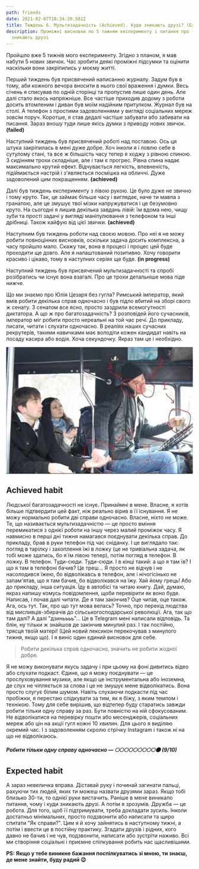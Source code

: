 ```yaml
---
path: friends
date: 2021-02-07T18:34:20.581Z
title: Тиждень 6. Мультизадачність (Achieved). Куди зникають друзі? (Expected)
description: Проміжні висновки по 5 тижням експерименту і питання про те, куди
  зникають друзі
---
```


Пройшло вже 5 тижнів мого експерименту. Згідно з планом, я мав набути 5 нових звичок. Час зробити деякі проміжні підсумки та оцінити наскільки вони закріпились у моєму житті.

Перший тиждень був присвячений написанню журналу. Задум був в тому, аби кожного вечора вносити в нього свої враження і думки. Весь січень я списував по одній сторінці та пропустив лише один день. Але далі стало якось напряжніше. Все частіше приходив додому з роботи досить втомленим і диван був моїм надійним притулком. Журнал був на столі. А телефон з простими задоволеннями у вигляді соціальних мереж зовсім поруч. Коротше, я став дедалі частіше забувати або забивати на писання. Зараз вношу туди лише якісь думки з приводу нових звичок. **(failed)**

Наступний тиждень був присвячений роботі над поставою. Ось ця штука закріпилась в мені дуже добре. Хоч інколи я і ловлю себе в сутулому стані, та все ж більшість часу тепер я ходжу з рівною спиною. З сидінням трохи складніше, але і там є прогрес. Рівна спина надає максимально крутий ефект. Відчувається легкість, впевненість, підіймається настрій і з'являється посмішка на обличчі. Дуже задоволений цим покращенням. **(achieved)**

Далі був тиждень експерименту з лівою рукою. Це було дуже не звично і тому круто. Так, це займає більше часу і виглядає, наче ти мавпа з гранатою, але це змушує твої мізки напружуватися і це безумовно круто. На сьогодні я лишив декілька завдань лівій: їм вдома нею, чищу зуби та прості задачі у вигляді маніпулювання з телефоном та інші дрібниці. Також кайфую від цієї звички. **(achieved)**

Наступним був тиждень роботи над своєю мовою. Про неї я не можу робити повноцінних висновків, оскільки задача досить комплексна, а часу пройшло мало. Скажу так, вона в процесі і процес цей буде проходити ще довго. Але я налаштований позитивно. Хочу говорити красиво і цікаво, тому в наступних серіях ще буде. **(in progress)**

Наступний тиждень був присвячений мультизадачності та спробі розібратись чи існує вона взагалі. Про це трохи детальніше мова піде нижче.

Що ми знаємо про Юлія Цезаря без гугла? Римський імператор, який вмів робити декілька справ одночасно і був підло вбитий на зборі свого ж сенату. З сенатом все ясно, просто заздрили всемогутності диктатора. А що ж про багатозадачність? З розповідей його сучасників, імператор міг робити просто нереальні на той час речі. До прикладу, писати, читати і слухати одночасно. В реаліях наших сучасних рекрутерів, такими навичками має володіти кожен кандидат навіть на посаду касира або водія. Хоча секундочку. Якраз там це і необхідно.

![driver](../assets/photo_2021-02-07_21-54-52.jpg "driver")

## A**chieved habit**

Людської багатозадачності не існує. Принаймні в мене. Власне, я хотів більше підтвердити цей факт, ніж реально вірив в її існування. Я не можу нормально робити дві справи одночасно. Власне, ніхто не може. Те, що називається мультизадачністю — це просто вміння перемикатися з однієї роботи на іншу через малий проміжок часу. Я навмисно в перші дні тижня намагався поєднувати декілька справ. До прикладу, брав в руки телефон під час сніданку. І це виглядало так: погляд в тарілку і захоплення їжі в ложку (це не тривіальна задача, як тобі може здатись, бо я їм лівою тепер), потім погляд в телефон. В ложку. В телефон. Туди-сюди. Туди-сюди. І в кінці такий: а що я там їв? І що я там в телефоні бачив? Це треш... Я просто не відчув і не насолодився їжею, бо відволікавсь в телефон, але і нічогісінько не запам'ятав, що я там бачив, бо відволікався на їжу. Хай йому грець! Або до прикладу, інша ситуація. Їду в автобісі та читаю книгу. Дай, думаю, якраз напишу комусь повідомлення, щоби перевірити як воно буде. Написав, і почав далі читати. Де я там закінчив? Оце читав, оце також. Ага, ось тут. Так, про що тут мова велась? Точно, про перехід людства від мисливців-збирачів до сільськогосподарської революції. Ага, так що там далі? А далі "дзиньььь"... Це в Telegram мені написали відповідь. Та блін, ну тільки ж знайшов де закінчив минулий раз. І так постійно, трясця твоїй матері! (Цей новий лексикон перекочував з минулого тижня, якщо що). І я виніс один єдиний висновок для себе.

> Робити декілька справ одночасно, значить не робити жодної добре.

Я не можу виконувати якусь задачу і при цьому на фоні дивитись відео або слухати подкаст. Єдине, що я можу поєднувати — це прослуховування музики, але якщо це інструментальна або іноземна, де слух не чіпляється за слова і це не змушує мене відволікатись. Вона просто слугує білим шумом. Навіть слухаючи подкасти під час пробіжки, я перестаю слідкувати за тим, як я біжу, з яким темпом і технікою. Тому для себе вирішив, що відтепер буду старатись завжди робити тільки одну справу за раз. Бути повністю на ній сфокусованим. Не відволікатися на перевірку пошти або месенджерів, соціальних мереж або цін на акції гугл кожні 10 хвилин. Для цього я виділяю окремий час. І з задоволенням скролю стрічку Instagram і також ні на що не відволікаюсь.

##### Робити тільки одну справу одночасно — 🌕🌕🌕🌕🌕🌕🌕🌕🌕🌑 (9/10)

## **Expected habit**

А зараз невеличка вправа. Діставай руку і починай загинати пальці, рахуючи тих людей, яких ти можеш назвати друзями зараз. Якщо тобі близько 30-ти, то однієї руки вистачить. Раніше в мене виникало питання, чому і куди зникають друзі. А потім я зрозумів. Дружба — це робота. Для того, щоб її підтримувати, треба докладати зусиль. Інколи достатньо мінімальних, просто подзвонити або написати та щиро спитати "Як справи?". Цим я й хочу зайнятись в наступному тижні, а потім і ввести це в постійну практику. Згадати друзів і рідних, кого давно не бачив і не чув, подзвонити, написати або зустріти наживо. Всі ми створіння соціальні і приємне спілкування робить нас щасливішими.

**PS: Якщо у тебе виникне бажання поспілкуватись зі мною, ти знаєш, де мене знайти, буду радий 😉**
